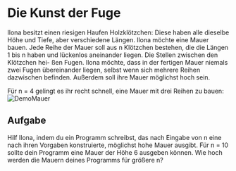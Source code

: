 # Die Kunst der Fuge

Ilona besitzt einen riesigen Haufen Holzklötzchen: Diese haben alle dieselbe Höhe und Tiefe,
aber verschiedene Längen.
Ilona möchte eine Mauer bauen. Jede Reihe der Mauer soll aus n Klötzchen bestehen, die die
Längen 1 bis n haben und lückenlos aneinander liegen. Die Stellen zwischen den Klötzchen hei-
ßen Fugen. Ilona möchte, dass in der fertigen Mauer niemals zwei Fugen übereinander liegen,
selbst wenn sich mehrere Reihen dazwischen befinden. Außerdem soll ihre Mauer möglichst
hoch sein.

Für n = 4 gelingt es ihr recht schnell, eine Mauer mit drei Reihen zu bauen:
![DemoMauer](DemoMauer.png)


## Aufgabe
Hilf Ilona, indem du ein Programm schreibst, das nach Eingabe von n eine nach ihren Vorgaben
konstruierte, möglichst hohe Mauer ausgibt. Für n = 10 sollte dein Programm eine Mauer der
Höhe 6 ausgeben können. Wie hoch werden die Mauern deines Programms für größere n?